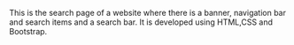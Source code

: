 This is the search page of a website where there is a banner, navigation bar and search items and a search bar.
It is developed using HTML,CSS and Bootstrap.
